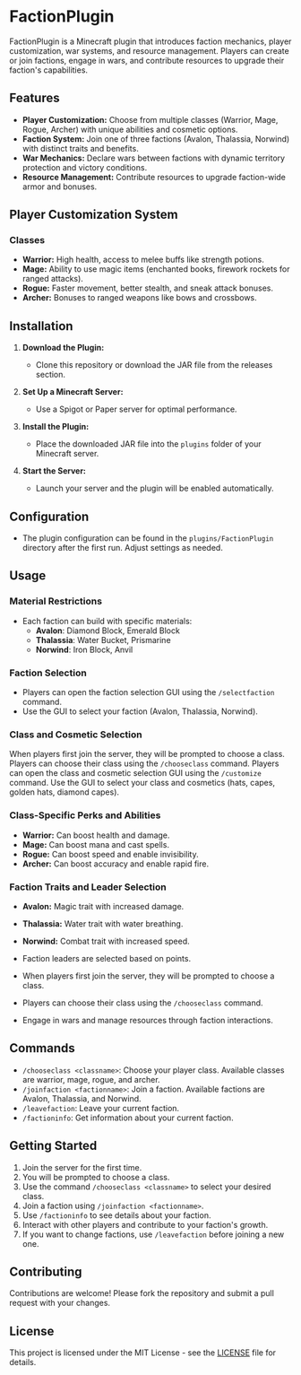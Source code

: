 
# FactionPlugin

FactionPlugin is a Minecraft plugin that introduces faction mechanics, player customization, war systems, and resource management. Players can create or join factions, engage in wars, and contribute resources to upgrade their faction's capabilities.

## Features

- **Player Customization:** Choose from multiple classes (Warrior, Mage, Rogue, Archer) with unique abilities and cosmetic options.
- **Faction System:** Join one of three factions (Avalon, Thalassia, Norwind) with distinct traits and benefits.
- **War Mechanics:** Declare wars between factions with dynamic territory protection and victory conditions.
- **Resource Management:** Contribute resources to upgrade faction-wide armor and bonuses.

## Player Customization System

### Classes

- **Warrior:** High health, access to melee buffs like strength potions.
- **Mage:** Ability to use magic items (enchanted books, firework rockets for ranged attacks).
- **Rogue:** Faster movement, better stealth, and sneak attack bonuses.
- **Archer:** Bonuses to ranged weapons like bows and crossbows.

## Installation

1. **Download the Plugin:**
   - Clone this repository or download the JAR file from the releases section.

2. **Set Up a Minecraft Server:**
   - Use a Spigot or Paper server for optimal performance.

3. **Install the Plugin:**
   - Place the downloaded JAR file into the `plugins` folder of your Minecraft server.

4. **Start the Server:**
   - Launch your server and the plugin will be enabled automatically.

## Configuration

- The plugin configuration can be found in the `plugins/FactionPlugin` directory after the first run. Adjust settings as needed.

## Usage

### Material Restrictions
- Each faction can build with specific materials:
  - **Avalon**: Diamond Block, Emerald Block
  - **Thalassia**: Water Bucket, Prismarine
  - **Norwind**: Iron Block, Anvil

### Faction Selection
- Players can open the faction selection GUI using the `/selectfaction` command.
- Use the GUI to select your faction (Avalon, Thalassia, Norwind).

### Class and Cosmetic Selection
When players first join the server, they will be prompted to choose a class.
Players can choose their class using the `/chooseclass` command.
Players can open the class and cosmetic selection GUI using the `/customize` command.
Use the GUI to select your class and cosmetics (hats, capes, golden hats, diamond capes).

### Class-Specific Perks and Abilities
- **Warrior:** Can boost health and damage.
- **Mage:** Can boost mana and cast spells.
- **Rogue:** Can boost speed and enable invisibility.
- **Archer:** Can boost accuracy and enable rapid fire.

### Faction Traits and Leader Selection
- **Avalon:** Magic trait with increased damage.
- **Thalassia:** Water trait with water breathing.
- **Norwind:** Combat trait with increased speed.
- Faction leaders are selected based on points.

- When players first join the server, they will be prompted to choose a class.
- Players can choose their class using the `/chooseclass` command.
- Engage in wars and manage resources through faction interactions.

## Commands

- `/chooseclass <classname>`: Choose your player class. Available classes are warrior, mage, rogue, and archer.
- `/joinfaction <factionname>`: Join a faction. Available factions are Avalon, Thalassia, and Norwind.
- `/leavefaction`: Leave your current faction.
- `/factioninfo`: Get information about your current faction.

## Getting Started

1. Join the server for the first time.
2. You will be prompted to choose a class.
3. Use the command `/chooseclass <classname>` to select your desired class.
4. Join a faction using `/joinfaction <factionname>`.
5. Use `/factioninfo` to see details about your faction.
6. Interact with other players and contribute to your faction's growth.
7. If you want to change factions, use `/leavefaction` before joining a new one.

## Contributing

Contributions are welcome! Please fork the repository and submit a pull request with your changes.

## License

This project is licensed under the MIT License - see the [LICENSE](LICENSE) file for details.
